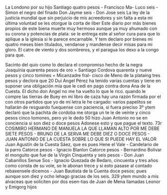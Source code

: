 La Londono por su hijo Santiago quatro pesos - Francisco Ma- Luco seis - Simon el negro del finado Don Jayme seis - Don Jose seis
La ley de la justicia mundial que sin perjuicio de mis acreedores y sin falta a esta mi última voluntad se les otorgue la corta de liber
Este diario por más bienes propios de este biena muerte muy hermoso aunque ya muy ahumado con su corona y potencias de plata: se le entrega este al señor cura para que lo aplique a la iglesia si le parece encarnable.
Y tem declaro por bienes mi quatro meses bien titulados, vendanse y mandense decir misas para mi gloro. El catre de viento y dos sombreros, y el paragua los dexo a la congo para que.

Sacinto del quio como lo declara el compromiso hecho de la negra Joaquínia quarenta pesos de oro = Santiago Cordova quarenta y nueve pesos y cinco tomines = Micanzadre fral- cisco de Meno de la plataing tres pesos y declora que 20 Dui
Angel Pérez ha tenido varias cuentas y tiene en suponer una obligación mía que le cedi en pago contra dona Ana de la Cuesta. El dicho don Angel no me ha vuelto lo que le rico.
quando le compre las tierras de Buey en mi libro de caza hay una razón firmada por el con otros partidos que yo de mi letra le he cargado: varios papelitos se hallarán de resguardo fuequense con paciencia, si fuera preciso
3º
ytem declaró que la pachita de cordoba me otorga un te
le de veinte y cinco pesos cinco tomones, pero yo le dedo 50
hizo Juan Antonio no se en conciencia si son diez o doce pesos
Adonese esto y que pague el texto.
73r
COSIMIRO HERMANO DE MANUELA LA QUE LLAMAN ALTO POR ME DEBE SIETE PESOS - BRUNO DE LA SERVA ME DEBE DIEZ O DOCE PESOS - JUAN ANTONIO DE LA CUESTA SOBRE LO QUE SI PUEDE HAY EL VALOR
Juan Agustín de la Cuesta Sáez, que es pues Hene el Vale - Candelario de la parro Catorce pesos - Ignacio Blanlon Catorce pesos - Bernardino Bolivar el monguito que fue de la Virgín Cinquenta y seis pesos - Don Juan Cabanillos Senue
Sos - Ignacio Quezada de Bedaro, cincuenta y tres años como consta de su vole, se le abonan trece y si esto pasase al contado rebaxensele dicemos - Juan Bautista de la
Cuenta doce pesos; pues aunque son diez y ocho lehago gracias de los seis. 329 ytem mundo a mis alvaceas que soliciten por dos esen-tias de Juan de Mena llamadas Leonor y Emigorg hijos
